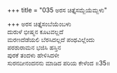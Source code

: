 +++
title = "035 ಅರಸ ಚಿತ್ತೈಸಮ್ಬೆಯೆಮ್ಬಳು"

+++
ಅರಸ ಚಿತ್ತೈಸಂಬೆಯೆಂಬಳು  
ದುರುಳೆ ಭೀಷ್ಮನ ಕೂಟವಲ್ಲದೆ  
ಮರಣದೆಡೆಯಲಿ ಬೆರಸಿದಲ್ಲದೆ ಪಂಥವಿಲ್ಲೆಂದು  
ಪರಶುರಾಮನ ಭಜಿಸಿ ಹಸ್ತಿನ   
ಪುರಕೆ ತಂದಳು ಹೇಳಿಸಿದಳೀ  
ಸುರನದೀನಂದನನು ಮಾಡಿದ ಪರಿಯ ಕೇಳೆಂದ     ॥35॥